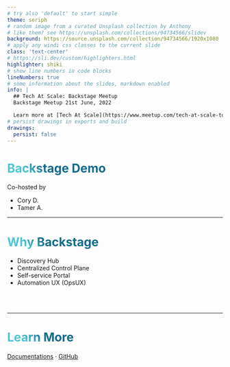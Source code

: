 ```yaml
---
# try also 'default' to start simple
theme: seriph
# random image from a curated Unsplash collection by Anthony
# like them? see https://unsplash.com/collections/94734566/slidev
background: https://source.unsplash.com/collection/94734566/1920x1080
# apply any windi css classes to the current slide
class: 'text-center'
# https://sli.dev/custom/highlighters.html
highlighter: shiki
# show line numbers in code blocks
lineNumbers: true
# some information about the slides, markdown enabled
info: |
  ## Tech At Scale: Backstage Meetup
  Backstage Meetup 21st June, 2022

  Learn more at [Tech At Scale](https://www.meetup.com/tech-at-scale-toronto-meetup/events/286536503/)
# persist drawings in exports and build
drawings:
  persist: false
---
```


# Backstage Demo
Co-hosted by
 - Cory D.
 - Tamer A.

<div class="abs-br m-6 flex gap-2">
  <a href="https://github.com/bitspire/backstage-meetup" target="_blank" alt="GitHub"
    class="text-xl icon-btn opacity-50 !border-none !hover:text-white">
    <carbon-logo-github />
  </a>
</div>

<!--
The last comment block of each slide will be treated as slide notes. It will be visible and editable in Presenter Mode along with the slide. [Read more in the docs](https://sli.dev/guide/syntax.html#notes)
-->

---

# Why Backstage

- Discovery Hub
- Centralized Control Plane
- Self-service Portal
- Automation UX (OpsUX)

<br>
<br>


<!--
You can have `style` tag in markdown to override the style for the current page.
Learn more: https://sli.dev/guide/syntax#embedded-styles
-->

<style>
h1 {
  background-color: #2B90B6;
  background-image: linear-gradient(45deg, #4EC5D4 10%, #146b8c 20%);
  background-size: 100%;
  -webkit-background-clip: text;
  -moz-background-clip: text;
  -webkit-text-fill-color: transparent;
  -moz-text-fill-color: transparent;
}
</style>

---
# Learn More

[Documentations](https://backstage.io) · [GitHub](https://github.com/bitspire/backstage-meetup)
